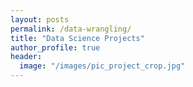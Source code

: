 ```yaml
---
layout: posts
permalink: /data-wrangling/
title: "Data Science Projects"
author_profile: true
header:
  image: "/images/pic_project_crop.jpg"
---
```



